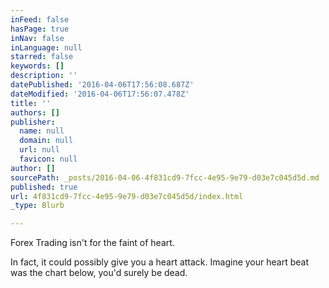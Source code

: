 ```yaml
---
inFeed: false
hasPage: true
inNav: false
inLanguage: null
starred: false
keywords: []
description: ''
datePublished: '2016-04-06T17:56:08.687Z'
dateModified: '2016-04-06T17:56:07.478Z'
title: ''
authors: []
publisher:
  name: null
  domain: null
  url: null
  favicon: null
author: []
sourcePath: _posts/2016-04-06-4f831cd9-7fcc-4e95-9e79-d03e7c045d5d.md
published: true
url: 4f831cd9-7fcc-4e95-9e79-d03e7c045d5d/index.html
_type: Blurb

---
```

Forex Trading isn't for the faint of heart.

In fact, it could possibly give you a heart attack. Imagine your heart beat was the chart below, you'd surely be dead.